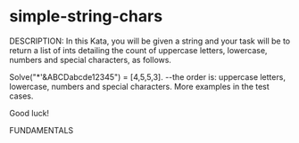 # simple-string-chars

DESCRIPTION:
In this Kata, you will be given a string and your task will be to return a list of ints detailing the count of uppercase letters, lowercase, numbers and special characters, as follows.

Solve("*'&ABCDabcde12345") = [4,5,5,3]. 
--the order is: uppercase letters, lowercase, numbers and special characters.
More examples in the test cases.

Good luck!

FUNDAMENTALS
